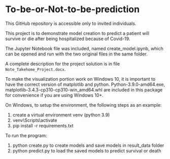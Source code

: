 # To-be-or-Not-to-be-prediction
This GitHub repository is accessible only to invited individuals.

This project is to demonstrate model creation to predict a patient will survive or die after being hospitalized because of Covid-19.

The Jupyter Notebook file was included, named create_model.ipynb, which can be opened and run with the two original files in the same folder. 

A complete description for the project solution is in file `Note_Takehome_Project.docx`.

To make the visualization portion work on Windows 10, it is important to have the correct version of matplotlib and python.
Python-3.9.0-amd64.exe, matplotlib-3.4.3-cp310-cp310-win_amd64.whl are included in this package for convenience if you are using Windows 10+.

On Windows, to setup the environment, the following steps as an example:
1.	create a virtual environment venv (python 3.9)
2.	venv\Scripts\activate 
3.	pip install -r requirements.txt

To run the program:
1.	python create.py to create models and save models in result_data folder
2.	python predict.py to load the saved models to predict survival or death
